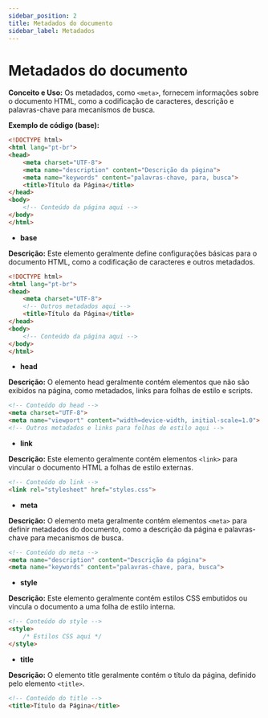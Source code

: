 ```yaml
---
sidebar_position: 2
title: Metadados do documento
sidebar_label: Metadados
---
```


# Metadados do documento

**Conceito e Uso:** Os metadados, como `<meta>`, fornecem informações sobre o documento HTML, como a codificação de caracteres, descrição e palavras-chave para mecanismos de busca.

**Exemplo de código (base):**
```html
<!DOCTYPE html>
<html lang="pt-br">
<head>
    <meta charset="UTF-8">
    <meta name="description" content="Descrição da página">
    <meta name="keywords" content="palavras-chave, para, busca">
    <title>Título da Página</title>
</head>
<body>
    <!-- Conteúdo da página aqui -->
</body>
</html>
```

- **base**

**Descrição:** Este elemento geralmente define configurações básicas para o documento HTML, como a codificação de caracteres e outros metadados.

```html
<!DOCTYPE html>
<html lang="pt-br">
<head>
    <meta charset="UTF-8">
    <!-- Outros metadados aqui -->
    <title>Título da Página</title>
</head>
<body>
    <!-- Conteúdo da página aqui -->
</body>
</html>
```

- **head**

**Descrição:** O elemento head geralmente contém elementos que não são exibidos na página, como metadados, links para folhas de estilo e scripts.

```html
<!-- Conteúdo do head -->
<meta charset="UTF-8">
<meta name="viewport" content="width=device-width, initial-scale=1.0">
<!-- Outros metadados e links para folhas de estilo aqui -->
```

- **link**

**Descrição:** Este elemento geralmente contém elementos `<link>` para vincular o documento HTML a folhas de estilo externas.

```html
<!-- Conteúdo do link -->
<link rel="stylesheet" href="styles.css">
```

- **meta**

**Descrição:** O elemento meta geralmente contém elementos `<meta>` para definir metadados do documento, como a descrição da página e palavras-chave para mecanismos de busca.

```html
<!-- Conteúdo do meta -->
<meta name="description" content="Descrição da página">
<meta name="keywords" content="palavras-chave, para, busca">
```

- **style**

**Descrição:** Este elemento geralmente contém estilos CSS embutidos ou vincula o documento a uma folha de estilo interna.

```html
<!-- Conteúdo do style -->
<style>
    /* Estilos CSS aqui */
</style>
```

- **title**

**Descrição:** O elemento title geralmente contém o título da página, definido pelo elemento `<title>`.

```html
<!-- Conteúdo do title -->
<title>Título da Página</title>
```